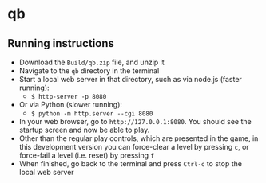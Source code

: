 # qb

## Running instructions

- Download the `Build/qb.zip` file, and unzip it
- Navigate to the `qb` directory in the terminal
- Start a local web server in that directory, such as via node.js (faster running):
    - `$ http-server -p 8080`
- Or via Python (slower running):
    - `$ python -m http.server --cgi 8080`
- In your web browser, go to `http://127.0.0.1:8080`. You should see the startup screen and now be able to play.
- Other than the regular play controls, which are presented in the game, in this development version you can force-clear a level by pressing `c`, or force-fail a level (i.e. reset) by pressing `f`
- When finished, go back to the terminal and press `Ctrl-c` to stop the local web server
